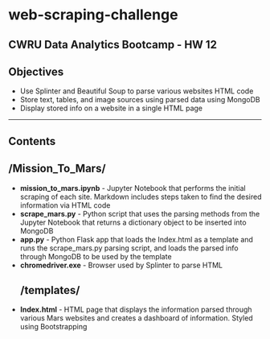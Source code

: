 # web-scraping-challenge
CWRU Data Analytics Bootcamp - HW 12
--------------------
## Objectives
* Use Splinter and Beautiful Soup to parse various websites HTML code
* Store text, tables, and image sources using parsed data using MongoDB
* Display stored info on a website in a single HTML page

---------------------
## Contents
<b><h2>/Mission_To_Mars/</b></h2>
* <b>mission_to_mars.ipynb</b> - Jupyter Notebook that performs the initial scraping of each site. Markdown includes steps taken to find the desired information via HTML code
* <b>scrape_mars.py</b> - Python script that uses the parsing methods from the Jupyter Notebook that returns a dictionary object to be inserted into MongoDB
* <b>app.py</b> - Python Flask app that loads the Index.html as a template and runs the scrape_mars.py parsing script, and loads the parsed info through MongoDB to be used by the template
* <b>chromedriver.exe</b> - Browser used by Splinter to parse HTML
<b><h2>/templates/</b></h2>
* <b>Index.html</b> - HTML page that displays the information parsed through various Mars websites and creates a dashboard of information. Styled using Bootstrapping
